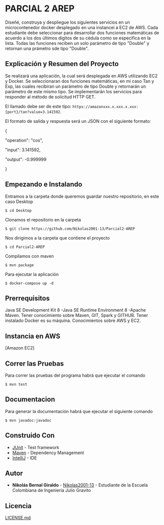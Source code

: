 # PARCIAL 2 AREP

Diseñé, construya y despliegue los siguientes servicios en un microcontenedor docker desplegado en una instancei a EC2 de AWS. Cada estudiante debe seleccionar para desarrollar dos funciones matemáticas de acuerdo a los dos últimos dígitos de su cédula como se especifica en la lista. Todas las funciones reciben un solo parámetro de tipo "Double" y retornan una prámetro sde tipo "Double".

## Explicación y Resumen del Proyecto

Se realizará una aplicación, la cual será desplegada en AWS utilizando EC2 y Docker. Se seleccionaran dos funciones matemáticas, en mi caso Tan y Exp, las cuales recibiran un parámetro de tipo Double y retornarán un parámetro de este mismo tipo. Se implementarán los servicios para responder al método de solicitud HTTP GET.

El llamado debe ser de este tipo: `https://amazonxxx.x.xxx.x.xxx:{port}/tan?value=3.141592`.

El formato de salida y respuesta será un JSON con el siguiente formato: 

{

 "operation": "cos",

 "input":  3.141592,

 "output":  -0.999999

}

## Empezando e Instalando

Entramos a la carpeta donde queremos guardar nuestro repositorio, en este caso Desktop

`$ cd Desktop`

Clonamos el repositorio en la carpeta

`$ git clone https://github.com/Nikolas2001-13/Parcial2-AREP`

Nos dirigimos a la carpeta que contiene el proyecto

`$ cd Parcial2-AREP`

Compilamos con maven

`$ mvn package`

Para ejecutar la aplicación

`$ docker-compose up -d `

## Prerrequisitos
Java SE Development Kit 8 -Java SE Runtime Environment 8 -Apache Maven.
Tener conocimiento sobre Maven, GIT, Spark y GITHUB. 
Tener instalado Docker es su máquina.
Conocimientos sobre AWS y EC2.

## Instancia en AWS

[Amazon EC2]

## Correr las Pruebas

Para correr las pruebas del programa habrá que ejecutar el comando

`$ mvn test`

## Documentacion

Para generar la documentación habrá que ejecutar el siguiente comando

`$ mvn javadoc:javadoc`

## Construido Con

* [JUnit](https://mvnrepository.com/artifact/junit/junit) - Test framework
* [Maven](https://maven.apache.org/) - Dependency Management
* [IntelliJ](https://www.jetbrains.com/es-es/idea/) - IDE

## Autor

* **Nikolás Bernal Giraldo** - [Nikolas2001-13](https://github.com/Nikolas2001-13) - Estudiante de la Escuela Colombiana de Ingeniería Julio Gravito

## Licencia

[LICENSE.md](http://www.gnu.org/licenses/gpl.html) 

